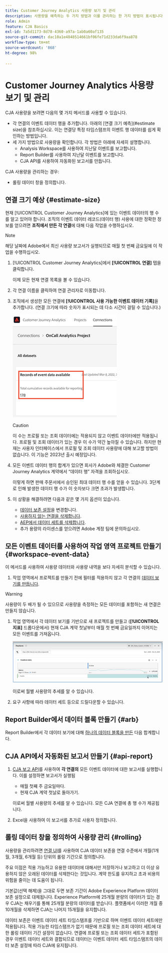 ```yaml
---
title: Customer Journey Analytics 사용량 보기 및 관리
description: 사용량을 예측하는 두 가지 방법과 이를 관리하는 한 가지 방법이 표시됩니다.
role: Admin
feature: CJA Basics
exl-id: 7a5d1173-8d78-4360-a97a-1ab0a60af135
source-git-commit: dac10a1e4848514661bf06fe71d233da6f9aa878
workflow-type: tm+mt
source-wordcount: '868'
ht-degree: 98%

---
```


# Customer Journey Analytics 사용량 보기 및 관리

CJA 사용량을 보려면 다음의 몇 가지 메서드를 사용할 수 있습니다.

* 각 연결의 이벤트 데이터 행을 추가합니다. 아래의 [연결 크기 예측](#estimate size)을 참조하십시오. 이는 연결당 특정 타임스탬프의 이벤트 행 데이터를 쉽게 확인하는 방법입니다.
* 세 가지 방법으로 사용량을 확인합니다. 각 방법은 아래에 자세히 설명합니다.
   * Analysis Workspace를 사용하여 지난달 이벤트를 보고합니다.
   * Report Builder를 사용하여 지난달 이벤트를 보고합니다.
   * CJA API를 사용하여 자동화된 보고서를 만듭니다.

CJA 사용량을 관리하는 경우:

* 롤링 데이터 창을 정의합니다.

## 연결 크기 예상 {#estimate-size}

현재 [!UICONTROL Customer Journey Analytics]에 있는 이벤트 데이터의 행 수를 알고 있어야 합니다. 조직의 이벤트 데이터 레코드(데이터 행) 사용에 대한 정확한 정보를 얻으려면 **조직에서 만든 각 연결**&#x200B;에 대해 다음 작업을 수행하십시오.

>[!NOTE]
>
>해당 날짜에 Adobe에서 최신 사용량 보고서가 실행되므로 매월 첫 번째 금요일에 이 작업을 수행하십시오.

1. [!UICONTROL Customer Journey Analytics]에서 **[!UICONTROL 연결]** 탭을 클릭합니다.

   이제 모든 현재 연결 목록을 볼 수 있습니다.

1. 각 연결 이름을 클릭하여 연결 관리자로 이동합니다.

1. 조직에서 생성한 모든 연결에 **[!UICONTROL 사용 가능한 이벤트 데이터 기록]**&#x200B;을 추가합니다. (연결 크기에 따라 숫자가 표시되는 데 다소 시간이 걸릴 수 있습니다.)

   ![이벤트 데이터](./assets/event-data.png)

   >[!CAUTION]
   >
   >   이 수는 프로필 또는 조회 데이터에는 적용되지 않고 이벤트 데이터에만 적용됩니다. 프로필 및 조회 데이터가 있는 경우 이 수가 약간 높아질 수 있습니다. 하지만 현재는 사용자 인터페이스에서 프로필 및 조회 데이터 사용량에 대해 보고할 방법이 없습니다. 이 기능은 2023년 출시 예정입니다.

1. 모든 이벤트 데이터 행의 합계가 있으면 회사가 Adobe와 체결한 Customer Journey Analytics 계약에서 “데이터 행” 자격을 조회하십시오.

   이렇게 하면 판매 주문서에서 승인된 최대 데이터 행 수를 얻을 수 있습니다. 3단계로 인해 발생한 데이터 행 수가 이 숫자보다 크면 초과가 발생합니다.

1. 이 상황을 해결하려면 다음과 같은 몇 가지 옵션이 있습니다.

   * [데이터 보존 설정](https://experienceleague.adobe.com/docs/analytics-platform/using/cja-connections/manage-connections.html?lang=ko-KR#set-rolling-window-for-connection-data-retention)을 변경합니다.
   * [사용하지 않는 연결을 삭제합니다](https://experienceleague.adobe.com/docs/analytics-platform/using/cja-overview/cja-faq.html?lang=ko-KR#implications-of-deleting-data-components).
   * [AEP에서 데이터 세트를 삭제합니다](https://experienceleague.adobe.com/docs/analytics-platform/using/cja-overview/cja-faq.html?lang=ko-KR#implications-of-deleting-data-components).
   * 추가 용량의 라이센스를 얻으려면 Adobe 계정 팀에 문의하십시오.

## 모든 이벤트 데이터를 사용하여 작업 영역 프로젝트 만들기 {#workspace-event-data}

이 메서드를 사용하여 사용량 데이터와 사용량 내역을 보다 자세히 분석할 수 있습니다.

1. 작업 영역에서 프로젝트를 만들기 전에 필터를 적용하지 않고 각 연결의 [데이터 보기를 만듭니다](/help/data-views/create-dataview.md).

>[!WARNING]
>
>    사용량이 두 배가 될 수 있으므로 사용량을 측정하는 모든 데이터를 포함하는 새 연결은 만들지 않습니다.

1. 작업 영역에서 각 데이터 보기를 기반으로 새 프로젝트를 만들고 (**[!UICONTROL 지표]** 드롭다운에서) 현재 CJA 계약 첫날부터 매월 첫 번째 금요일까지 이어지는 모든 이벤트를 가져옵니다.

   ![이벤트](./assets/events-usage.png)

   이로써 월별 사용량의 추세를 알 수 있습니다.

1. 요구 사항에 따라 데이터 세트 등으로 드릴다운할 수 있습니다.

## Report Builder에서 데이터 블록 만들기 {#arb}

Report Builder에서 각 데이터 보기에 대해 [하나의 데이터 블록을 만든](/help/report-builder/create-a-data-block.md) 다음 합계합니다.

## CJA API에서 자동화된 보고서 만들기 {#api-report}

1. [CJA 보고 API](https://developer.adobe.com/cja-apis/docs/api/#tag/Reporting-API)를 사용하여 **각 연결의** 모든 이벤트 데이터에 대한 보고서를 실행합니다. 이를 설정하면 보고서가 실행됨

   * 매월 첫째 주 금요일마다.
   * 현재 CJA 계약 첫날로 돌아가기.

   이로써 월별 사용량의 추세를 알 수 있습니다. 모든 CJA 연결에 총 행 수가 제공됩니다.

1. Excel을 사용하여 이 보고서를 추가로 사용자 정의합니다.

## 롤링 데이터 창을 정의하여 사용량 관리 {#rolling}

사용량을 관리하려면 [연결 UI](/help/connections/create-connection.md)를 사용하여 CJA 데이터 보존을 연결 수준에서 개월(1개월, 3개월, 6개월 등) 단위의 롤링 기간으로 정의합니다.

주요 이점은 적용 가능하고 유용한 데이터에 대해서만 저장하거나 보고하고 더 이상 유용하지 않은 오래된 데이터를 삭제한다는 것입니다. 계약 한도를 유지하고 초과 비용의 위험을 줄이는 데 도움이 됩니다.

기본값(선택 해제)을 그대로 두면 보존 기간이 Adobe Experience Platform 데이터 보존 설정으로 대체됩니다. Experience Platform에 25개월 분량의 데이터가 있는 경우 CJA는 채우기를 통해 25개월 분량의 데이터를 받습니다. 플랫폼에서 이러한 개월 중 10개월을 삭제하면 CJA는 나머지 15개월을 유지합니다.

데이터 보존은 이벤트 데이터 세트 타임스탬프를 기반으로 하며 이벤트 데이터 세트에만 적용됩니다. 적용 가능한 타임스탬프가 없기 때문에 프로필 또는 조회 데이터 세트에 대한 롤링 데이터 기간 설정이 없습니다. 연결에 프로필 또는 조회 데이터 세트가 포함된 경우 이벤트 데이터 세트와 결합되므로 데이터는 이벤트 데이터 세트 타임스탬프의 데이터 보존 설정에 따라 CJA에 유지됩니다.

